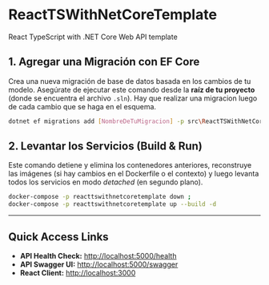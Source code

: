 # ReactTSWithNetCoreTemplate

React TypeScript with .NET Core Web API template


## **1. Agregar una Migración con EF Core**

Crea una nueva migración de base de datos basada en los cambios de tu modelo.
Asegúrate de ejecutar este comando desde la **raíz de tu proyecto** (donde se encuentra el archivo `.sln`).
Hay que realizar una migracion luego de cada cambio que se haga en el esquema.

```bash
dotnet ef migrations add [NombreDeTuMigracion] -p src\ReactTSWithNetCoreTemplate.Infrastructure -s src\ReactTSWithNetCoreTemplate.API
```

## **2. Levantar los Servicios (Build & Run)**

Este comando detiene y elimina los contenedores anteriores, reconstruye las imágenes (si hay cambios en el Dockerfile o el contexto) y luego levanta todos los servicios en modo *detached* (en segundo plano).


```bash
docker-compose -p reacttswithnetcoretemplate down ;
docker-compose -p reacttswithnetcoretemplate up --build -d
```

---

## Quick Access Links

* **API Health Check:** [http://localhost:5000/health](http://localhost:5000/health)
* **API Swagger UI:** [http://localhost:5000/swagger](http://localhost:5000/swagger)
* **React Client:** [http://localhost:3000](http://localhost:3000)


